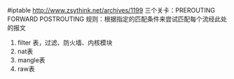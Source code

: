 #iptable
http://www.zsythink.net/archives/1199
三个关卡：PREROUTING FORWARD POSTROUTING
规则：根据指定的匹配条件来尝试匹配每个流经此处的报文
1. filter 表，过滤、防火墙、内核模块
2. nat表
3. mangle表
4. raw表

